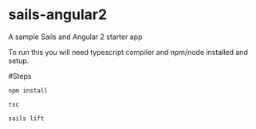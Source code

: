 # sails-angular2

A sample Sails and Angular 2 starter app

To run this you will need typescript compiler and npm/node installed and setup.

#Steps

`npm install`

`tsc`

`sails lift`
